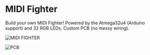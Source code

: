 # MIDI Fighter

Build your own MIDI Fighter! Powered by the Atmega32u4 (Arduino support) and 32 RGB LEDs. Custom PCB (no messy wiring).

![MIDI FIGHTER](https://github.com/w4ilun/midifighter/blob/master/img/DSC_0595.jpg)

![PCB](https://github.com/w4ilun/midifighter/blob/master/img/DSC_0093.jpg)
